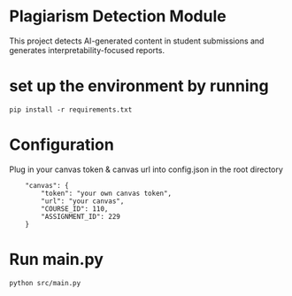 # Plagiarism Detection Module

This project detects AI-generated content in student submissions and generates interpretability-focused reports.

# set up the environment by running

```pip install -r requirements.txt```

# Configuration

Plug in your canvas token & canvas url into config.json in the root directory
```  
    "canvas": {  
        "token": "your own canvas token",  
        "url": "your canvas",  
        "COURSE_ID": 110,  
        "ASSIGNMENT_ID": 229   
    }  
```

# Run main.py

`python src/main.py`
